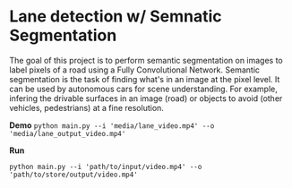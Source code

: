 # Lane detection w/ Semnatic Segmentation

The goal of this project is to perform semantic segmentation on images to label pixels of a road using a 
Fully Convolutional Network. Semantic segmentation is the task of finding what's in an image at the pixel level. 
It can be used by autonomous cars for scene understanding. For example, infering the drivable surfaces in an image 
(road) or objects to avoid (other vehicles, pedestrians) at a fine resolution.

**Demo**
`python main.py --i 'media/lane_video.mp4' --o 'media/lane_output_video.mp4'`

**Run**

`python main.py --i 'path/to/input/video.mp4' --o 'path/to/store/output/video.mp4'`
